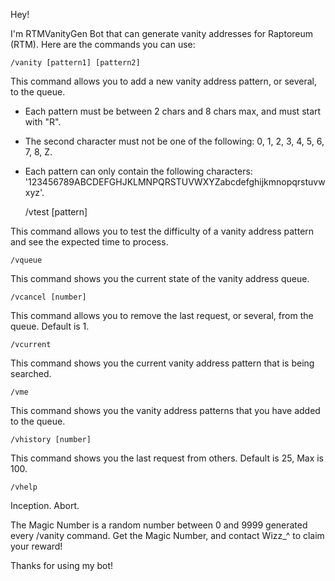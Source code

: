 Hey!

I'm RTMVanityGen Bot that can generate vanity addresses for Raptoreum (RTM).
Here are the commands you can use:

    /vanity [pattern1] [pattern2]
    
This command allows you to add a new vanity address pattern, or several, to the queue.
- Each pattern must be between 2 chars and 8 chars max, and must start with "R".
- The second character must not be one of the following: 0, 1, 2, 3, 4, 5, 6, 7, 8, Z.
- Each pattern can only contain the following characters:
'123456789ABCDEFGHJKLMNPQRSTUVWXYZabcdefghijkmnopqrstuvwxyz'.


    /vtest [pattern]
    
This command allows you to test the difficulty of a vanity address pattern and see the expected time to process.


    /vqueue
    
This command shows you the current state of the vanity address queue.


    /vcancel [number]
    
This command allows you to remove the last request, or several, from the queue. Default is 1.


    /vcurrent
    
This command shows you the current vanity address pattern that is being searched.


    /vme
    
This command shows you the vanity address patterns that you have added to the queue.


    /vhistory [number]
    
This command shows you the last request from others. Default is 25, Max is 100.


    /vhelp
    
Inception. Abort.


The Magic Number is a random number between 0 and 9999 generated every /vanity command.
Get the Magic Number, and contact Wizz_^ to claim your reward!


   Thanks for using my bot!
